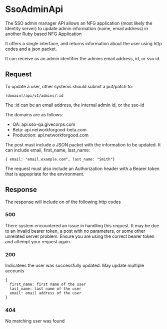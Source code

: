 # SsoAdminApi

The SSO admin manager API allows an NFG application (most likely the Identity server) to update admin information (name, email address) in another Ruby based NFG Application

It offers a single interface, and returns information about the user using http codes and a json packet.

It can receive as an admin identifier the admins email address, id, or sso id.

## Request

To update a user, other systems should submit a put/patch to:

````
[domain]/api/v1/admins/:id
````

The :id can be an email address, the internal admin id, or the sso-id

The domains are as follows:

* QA: api.sso-qa.givecorps.com
* Beta: api.networkforgood-beta.com
* Production: api.networkforgood.com

The post must include a JSON packet with the information to be updated. It can include email, first_name, last_name:

````
{ email: "email.example.com", last_name: "Smith"}
````

The request must also include an Authorization header with a Bearer token that is appopriate for the environment.

## Response

The response will include on of the following http codes

### 500
There system encountered an issue in handling this request. It may be due to an invalid bearer token, a post with no parameters, or some other unrelated server problem. Ensure you are using the correct bearer token and attempt your request again.

### 200
Indicatees the user was successfully updated. May update multiple accounts

````
{
  first_name: first name of the user
  last_name: last name of the user
  email: email address of the user
}
````

### 404
No matching user was found




